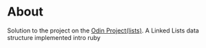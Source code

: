 # About
Solution to the project on the [Odin Project(lists)](http://www.theodinproject.com/ruby-programming/linked-lists).
A Linked Lists data structure implemented intro ruby